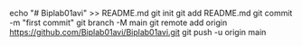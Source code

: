 echo "# Biplab01avi" >> README.md
git init
git add README.md
git commit -m "first commit"
git branch -M main
git remote add origin https://github.com/Biplab01avi/Biplab01avi.git
git push -u origin main
